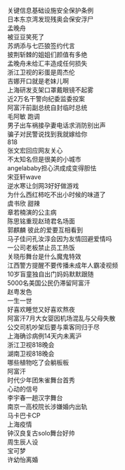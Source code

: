 关键信息基础设施安全保护条例  
日本东京湾发现残奥会保安浮尸  
孟晚舟  
被豆豆笑死了  
苏炳添与七匹狼签约代言  
披荆斩棘的姐姐们颜值有多绝  
孟晚舟未给汇丰造成任何损失  
浙江卫视的彩蛋是周杰伦  
吉娜开口就是老妹儿啊  
上海研发支架口罩戴眼镜不起雾  
近2万名干警向纪委监委投案  
阿富汗前副总统自封临时总统  
毛阿敏 跑调  
男子出车祸接孕妻电话求消防别出声  
骗子对民警说找到我就嫁给你  
818  
张文宏回应网友关心  
不太知名但是很美的小城市  
angelababy担心洪成成变得胆怯  
宋亚轩wave  
逆水寒让剑网3好好做游戏  
为什么西红柿吃不出小时候的味道了  
虞书欣 甜辣  
章若楠演的公主病  
陈思铭重现赵琦君名场面  
郭麒麟 彼此的爱要互相看到  
马子佳问孔汝淳会因为友情回避爱情吗  
一公司老板禁止员工热饭  
关晓彤舞台是什么魔鬼特效  
江西警方提醒不要传播未成年人霸凌视频  
10岁盲童独自出门妈妈默默跟随  
5000名美国公民仍滞留阿富汗  
赵粤发色  
一生一世  
好喜欢睡觉又好喜欢熬夜  
阿富汗7月大女婴因机场混乱与父母失散  
公交司机吵架后要与乘客同归于尽  
上海确诊病例14天内未离沪  
浙江卫视818晚会  
湖南卫视818晚会  
哪些植物吃了会躺板板  
阿富汗  
时代少年团朱雀舞台首秀  
心动的信号  
李宇春一趟汉字舞台  
南京一高校院长涉嫌婚内出轨  
马卡巴卡CP  
上海疫情  
钟汉良复古solo舞台好帅  
周生辰人设  
宝可梦  
许幼怡离婚  
